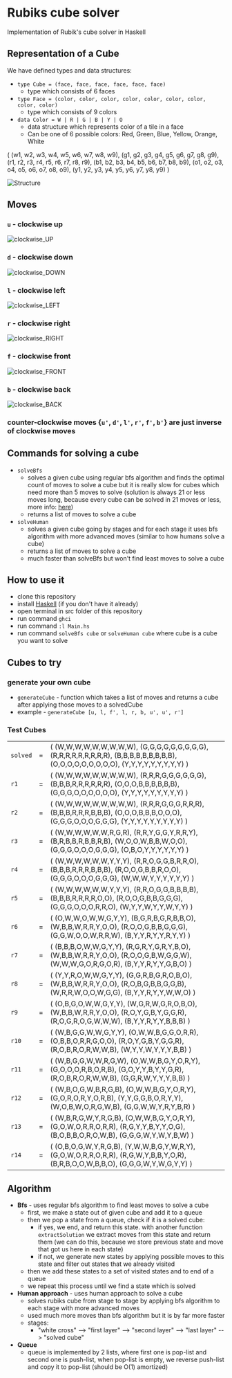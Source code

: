 # **Rubiks cube solver**
Implementation of Rubik's cube solver in Haskell

## **Representation of a Cube**
We have defined types and data structures: 
- `type Cube = (face, face, face, face, face, face)`
    - type which consists of 6 faces
- `type Face = (color, color, color, color, color, color, color, color, color)`
    - type which consists of 9 colors
- `data Color = W | R | G | B | Y | O`
    - data structure which represents color of a tile in a face
    - Can be one of 6 possible colors: Red, Green, Blue, Yellow, Orange, White


( 
    (w1, w2, w3, w4, w5, w6, w7, w8, w9), 
    (g1, g2, g3, g4, g5, g6, g7, g8, g9), 
    (r1, r2, r3, r4, r5, r6, r7, r8, r9), 
    (b1, b2, b3, b4, b5, b6, b7, b8, b9), 
    (o1, o2, o3, o4, o5, o6, o7, o8, o9), 
    (y1, y2, y3, y4, y5, y6, y7, y8, y9) 
)


![Structure](docs/images/structure.png)


## **Moves**

### `u` - clockwise up
![clockwise_UP](docs/images/clockwise_UP.png)
   
### `d` - clockwise down 
![clockwise_DOWN](docs/images/clockwise_DOWN.png)

### `l` - clockwise left
![clockwise_LEFT](docs/images/clockwise_LEFT.png)

### `r` - clockwise right
![clockwise_RIGHT](docs/images/clockwise_RIGHT.png)

### `f` - clockwise front
![clockwise_FRONT](docs/images/clockwise_FRONT.png)

### `b` - clockwise back
![clockwise_BACK](docs/images/clockwise_BACK.png)

### counter-clockwise moves {`u'`, `d'`, `l'`, `r'`, `f'`, `b'`} are just inverse of clockwise moves 


## **Commands for solving a cube**
- `solveBfs` 
    - solves a given cube using regular bfs algorithm and finds the optimal count of moves to solve a cube but it is really slow for cubes which need more than 5 moves to solve (solution is always 21 or less moves long, because every cube can be solved in 21 moves or less, more info: [here](https://cube20.org/))
    - returns a list of moves to solve a cube
- `solveHuman`
    - solves a given cube going by stages and for each stage it uses bfs algorithm with more advanced moves (similar to how humans solve a cube)
    - returns a list of moves to solve a cube
    - much faster than solveBfs but won't find least moves to solve a cube


## **How to use it**
- clone this repository
- install [Haskell](https://www.haskell.org/ghcup/) (if you don't have it already)
- open terminal in src folder of this repository
- run command `ghci`
- run command `:l Main.hs`
- run command `solveBfs cube` or `solveHuman cube` where cube is a cube you want to solve


## **Cubes to try**
### generate your own cube
- `generateCube` - function which takes a list of moves and returns a cube after applying those moves to a solvedCube
- example - `generateCube [u, l, f', l, r, b, u', u', r']`

### Test Cubes
|  |  |  |
|--|--|--|
|`solved`|=|( (W,W,W,W,W,W,W,W,W), (G,G,G,G,G,G,G,G,G), (R,R,R,R,R,R,R,R,R), (B,B,B,B,B,B,B,B,B), (O,O,O,O,O,O,O,O,O), (Y,Y,Y,Y,Y,Y,Y,Y,Y) )|
|`r1`|=|( (W,W,W,W,W,W,W,W,W), (R,R,R,G,G,G,G,G,G), (B,B,B,R,R,R,R,R,R), (O,O,O,B,B,B,B,B,B), (G,G,G,O,O,O,O,O,O), (Y,Y,Y,Y,Y,Y,Y,Y,Y) )|
|`r2`|=|( (W,W,W,W,W,W,W,W,W), (R,R,R,G,G,G,R,R,R), (B,B,B,R,R,R,B,B,B), (O,O,O,B,B,B,O,O,O), (G,G,G,O,O,O,G,G,G), (Y,Y,Y,Y,Y,Y,Y,Y,Y) )|
|`r3`|=|( (W,W,W,W,W,W,R,G,R), (R,R,Y,G,G,Y,R,R,Y), (B,R,B,B,R,B,B,R,B), (W,O,O,W,B,B,W,O,O), (G,G,G,O,O,O,G,G,G), (O,B,O,Y,Y,Y,Y,Y,Y) )|
|`r4`|=|( (W,W,W,W,W,W,Y,Y,Y), (R,R,O,G,G,B,R,R,O), (B,B,B,R,R,R,B,B,B), (R,O,O,G,B,B,R,O,O), (G,G,G,O,O,O,G,G,G), (W,W,W,Y,Y,Y,Y,Y,Y) )|
|`r5`|=|( (W,W,W,W,W,W,Y,Y,Y), (R,R,O,G,G,B,B,B,B), (B,B,B,R,R,R,R,O,O), (R,O,O,G,B,B,G,G,G), (G,G,G,O,O,O,R,R,O), (W,Y,Y,W,Y,Y,W,Y,Y) )|
|`r6`|=|( (O,W,W,O,W,W,G,Y,Y), (B,G,R,B,G,R,B,B,O), (W,B,B,W,R,R,Y,O,O), (R,O,O,G,B,B,G,G,G), (G,G,W,O,O,W,R,R,W), (B,Y,Y,R,Y,Y,R,Y,Y) )|
|`r7`|=|( (B,B,B,O,W,W,G,Y,Y), (R,G,R,Y,G,R,Y,B,O), (W,B,B,W,R,R,Y,O,O), (R,O,O,G,B,W,G,G,W), (W,W,W,G,O,R,G,O,R), (B,Y,Y,R,Y,Y,G,B,O) )|
|`r8`|=|( (Y,Y,R,O,W,W,G,Y,Y), (G,G,R,B,G,R,O,B,O), (W,B,B,W,R,R,Y,O,O), (R,O,B,G,B,B,G,G,B), (W,R,R,W,O,O,W,G,G), (B,Y,Y,R,Y,Y,W,W,O) )|
|`r9`|=|( (O,B,G,O,W,W,G,Y,Y), (W,G,R,W,G,R,O,B,O), (W,B,B,W,R,R,Y,O,O), (R,O,Y,G,B,Y,G,G,R), (R,O,G,R,O,G,W,W,W), (B,Y,Y,R,Y,Y,B,B,B) )|
|`r10`|=|( (W,B,G,G,W,W,G,Y,Y), (O,W,W,B,G,G,O,R,R), (O,B,B,O,R,R,G,O,O), (R,O,Y,G,B,Y,G,G,R), (R,O,B,R,O,R,W,W,B), (W,Y,Y,W,Y,Y,Y,B,B) )|
|`r11`|=|( (W,B,G,G,W,W,R,G,W), (O,W,W,B,G,Y,O,R,Y), (G,O,O,O,R,B,O,R,B), (G,O,Y,Y,B,Y,Y,G,R), (R,O,B,R,O,R,W,W,B), (G,G,R,W,Y,Y,Y,B,B) )|
|`r12`|=|( (W,B,O,G,W,B,R,G,B), (O,W,W,B,G,Y,O,R,Y), (G,O,R,O,R,Y,O,R,B), (Y,Y,G,G,B,O,R,Y,Y), (W,O,B,W,O,R,G,W,B), (G,G,W,W,Y,R,Y,B,R) )|
|`r13`|=|( (W,B,R,G,W,Y,R,G,B), (O,W,W,B,G,Y,O,R,Y), (G,O,W,O,R,R,O,R,R), (R,G,Y,Y,B,Y,Y,O,G), (B,O,B,B,O,R,O,W,B), (G,G,G,W,Y,W,Y,B,W) )|
|`r14`|=|( (O,B,O,G,W,Y,R,G,B), (Y,W,W,B,G,Y,W,R,Y), (G,O,W,O,R,R,O,R,R), (R,G,W,Y,B,B,Y,O,R), (B,R,B,O,O,W,B,B,O), (G,G,G,W,Y,W,G,Y,Y) )|


## **Algorithm**
- **Bfs** - uses regular bfs algorithm to find least moves to solve a cube
    - first, we make a state out of given cube and add it to a queue
    - then we pop a state from a queue, check if it is a solved cube:
        - if yes, we end, and return this state. with another function `extractSolution` we extract moves from this state and return them (we can do this, because we store previous state and move that got us here in each state) 
        - if not, we generate new states by applying possible moves to this state and filter out states that we already visited
    - then we add these states to a set of visited states and to end of a queue
    - we repeat this process until we find a state which is solved
- **Human approach** - uses human approach to solve a cube
    - solves rubiks cube from stage to stage by applying bfs algorithm to each stage with more advanced moves
    - used much more moves than bfs algorithm but it is by far more faster
    - stages:
        - "white cross" --> "first layer" --> "second layer" --> "last layer" --> "solved cube"
- **Queue**
    - queue is implemented by 2 lists, where first one is pop-list and second one is push-list, when pop-list is empty, we reverse push-list and copy it to pop-list (should be O(1) amortized)
